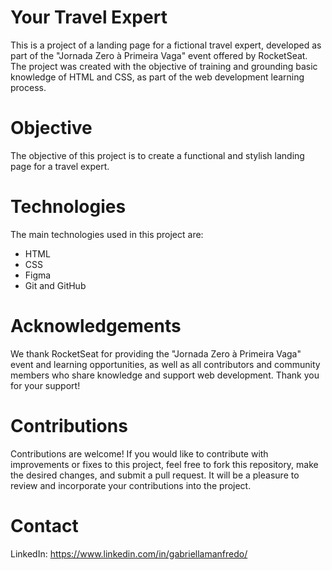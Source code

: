 # Your Travel Expert

This is a project of a landing page for a fictional travel expert, developed as part of the "Jornada Zero à Primeira Vaga" event offered by RocketSeat.
The project was created with the objective of training and grounding basic knowledge of HTML and CSS, as part of the web development learning process.

# Objective
The objective of this project is to create a functional and stylish landing page for a travel expert.

# Technologies
The main technologies used in this project are:
  * HTML
  * CSS
  * Figma
  * Git and GitHub

# Acknowledgements
We thank RocketSeat for providing the "Jornada Zero à Primeira Vaga" event and learning opportunities, as well as all contributors and community members who share knowledge and support web development.
Thank you for your support!

# Contributions
Contributions are welcome! If you would like to contribute with improvements or fixes to this project, feel free to fork this repository, make the desired changes, and submit a pull request. It will be a pleasure to review and incorporate your contributions into the project.

# Contact
LinkedIn: https://www.linkedin.com/in/gabriellamanfredo/
